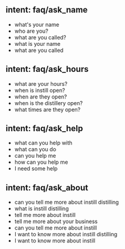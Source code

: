 ## intent: faq/ask_name
- what's your name
- who are you?
- what are you called?
- what is your name
- what are you called


## intent: faq/ask_hours
- what are your hours?
- when is instill open?
- when are they open?
- when is the distillery open?
- what times are they open?

## intent: faq/ask_help
- what can you help with
- what can you do
- can you help me
- how can you help me
- I need some help

## intent: faq/ask_about
- can you tell me more about instill distilling
- what is instill distilling
- tell me more about instill
- tell me more about your business
- can you tell me more about instill
- I want to know more about instill distilling
- I want to know more about instill

